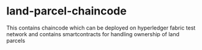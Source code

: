 # land-parcel-chaincode
This contains chaincode which can be deployed on hyperledger fabric test network and contains smartcontracts for handling ownership of land parcels
